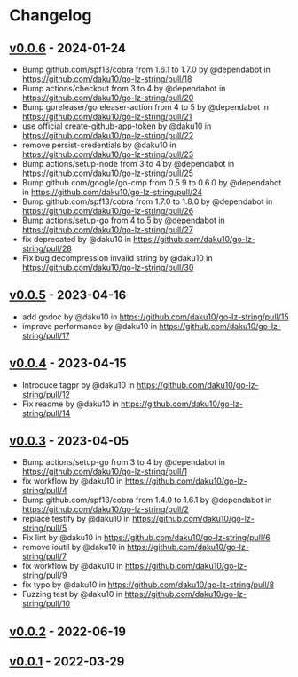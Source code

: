 # Changelog

## [v0.0.6](https://github.com/daku10/go-lz-string/compare/v0.0.5...v0.0.6) - 2024-01-24
- Bump github.com/spf13/cobra from 1.6.1 to 1.7.0 by @dependabot in https://github.com/daku10/go-lz-string/pull/18
- Bump actions/checkout from 3 to 4 by @dependabot in https://github.com/daku10/go-lz-string/pull/20
- Bump goreleaser/goreleaser-action from 4 to 5 by @dependabot in https://github.com/daku10/go-lz-string/pull/21
- use official create-github-app-token by @daku10 in https://github.com/daku10/go-lz-string/pull/22
- remove persist-credentials by @daku10 in https://github.com/daku10/go-lz-string/pull/23
- Bump actions/setup-node from 3 to 4 by @dependabot in https://github.com/daku10/go-lz-string/pull/25
- Bump github.com/google/go-cmp from 0.5.9 to 0.6.0 by @dependabot in https://github.com/daku10/go-lz-string/pull/24
- Bump github.com/spf13/cobra from 1.7.0 to 1.8.0 by @dependabot in https://github.com/daku10/go-lz-string/pull/26
- Bump actions/setup-go from 4 to 5 by @dependabot in https://github.com/daku10/go-lz-string/pull/27
- fix deprecated by @daku10 in https://github.com/daku10/go-lz-string/pull/28
- Fix bug decompression invalid string by @daku10 in https://github.com/daku10/go-lz-string/pull/30

## [v0.0.5](https://github.com/daku10/go-lz-string/compare/v0.0.4...v0.0.5) - 2023-04-16
- add godoc by @daku10 in https://github.com/daku10/go-lz-string/pull/15
- improve performance by @daku10 in https://github.com/daku10/go-lz-string/pull/17

## [v0.0.4](https://github.com/daku10/go-lz-string/compare/v0.0.3...v0.0.4) - 2023-04-15
- Introduce tagpr by @daku10 in https://github.com/daku10/go-lz-string/pull/12
- Fix readme by @daku10 in https://github.com/daku10/go-lz-string/pull/14

## [v0.0.3](https://github.com/daku10/go-lz-string/compare/v0.0.2...v0.0.3) - 2023-04-05
- Bump actions/setup-go from 3 to 4 by @dependabot in https://github.com/daku10/go-lz-string/pull/1
- fix workflow by @daku10 in https://github.com/daku10/go-lz-string/pull/4
- Bump github.com/spf13/cobra from 1.4.0 to 1.6.1 by @dependabot in https://github.com/daku10/go-lz-string/pull/2
- replace testify by @daku10 in https://github.com/daku10/go-lz-string/pull/5
- Fix lint by @daku10 in https://github.com/daku10/go-lz-string/pull/6
- remove ioutil by @daku10 in https://github.com/daku10/go-lz-string/pull/7
- fix workflow by @daku10 in https://github.com/daku10/go-lz-string/pull/9
- fix typo by @daku10 in https://github.com/daku10/go-lz-string/pull/8
- Fuzzing test by @daku10 in https://github.com/daku10/go-lz-string/pull/10

## [v0.0.2](https://github.com/daku10/go-lz-string/compare/v0.0.1...v0.0.2) - 2022-06-19

## [v0.0.1](https://github.com/daku10/go-lz-string/commits/v0.0.1) - 2022-03-29
